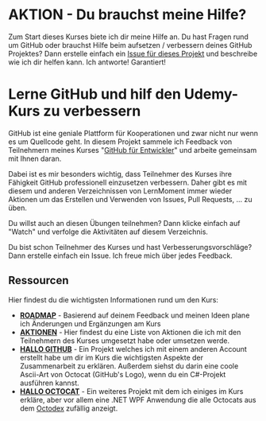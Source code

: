# AKTION - Du brauchst meine Hilfe?

Zum Start dieses Kurses biete ich dir meine Hilfe an. Du hast Fragen rund um GitHub oder brauchst Hilfe beim aufsetzen / verbessern deines GitHub Projektes? Dann erstelle einfach ein [Issue für dieses Projekt](https://github.com/LernMoment/github-fuer-entwickler/issues) und beschreibe wie ich dir helfen kann. Ich antworte! Garantiert!

# Lerne GitHub und hilf den Udemy-Kurs zu verbessern

GitHub ist eine geniale Plattform für Kooperationen und zwar nicht nur wenn es um Quellcode geht. In diesem Projekt sammele ich Feedback von Teilnehmern meines Kurses "[GitHub für Entwickler](https://www.udemy.com/github-fuer-entwickler/?couponCode=UGiHuK-GH_Start)" und arbeite gemeinsam mit Ihnen daran.

Dabei ist es mir besonders wichtig, dass Teilnehmer des Kurses ihre Fähigkeit GitHub professionell einzusetzen verbessern. Daher gibt es mit diesem und anderen Verzeichnissen von LernMoment immer wieder Aktionen um das Erstellen und Verwenden von Issues, Pull Requests, ... zu üben.

Du willst auch an diesen Übungen teilnehmen? Dann klicke einfach auf "Watch" und verfolge die Aktivitäten auf diesem Verzeichnis.

Du bist schon Teilnehmer des Kurses und hast Verbesserungsvorschläge? Dann erstelle einfach ein Issue. Ich freue mich über jedes Feedback.

## Ressourcen

Hier findest du die wichtigsten Informationen rund um den Kurs:

 - **[ROADMAP](Roadmap.md)** - Basierend auf deinem Feedback und meinen Ideen plane ich Änderungen und Ergänzungen am Kurs
 - **[AKTIONEN](Aktionen.md)** - Hier findest du eine Liste von Aktionen die ich mit den Teilnehmern des Kurses umgesetzt habe oder umsetzen werde.
 - **[HALLO GITHUB](https://github.com/LMStudent/hallo-github)** - Ein Projekt welches ich mit einem anderen Account erstellt habe um dir im Kurs die wichtigsten Aspekte der Zusammenarbeit zu erklären. Außerdem siehst du darin eine coole Ascii-Art von Octocat (GitHub's Logo), wenn du ein C#-Projekt ausführen kannst.
 - **[HALLO OCTOCAT](https://github.com/LMStudent/hallo-octocat)** - Ein weiteres Projekt mit dem ich einiges im Kurs erkläre, aber vor allem eine .NET WPF Anwendung die alle Octocats aus dem [Octodex](https://octodex.github.com) zufällig anzeigt.
